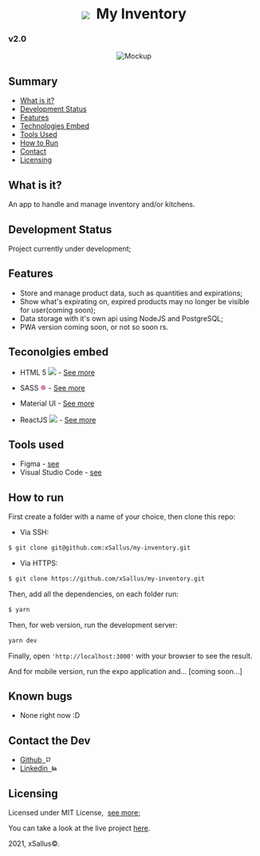 <h1 align="center"><img src="https://raw.githubusercontent.com/xSallus/my-inventory/main/static/icons/app_icon.svg" height="35" align="center"/>&nbsp;&nbsp;My Inventory</h1>
<h3>v2.0</h3>
<p align="center">
    <img src="https://raw.githubusercontent.com/xSallus/my-inventory/main/static/icons/heavy_box.svg" height="200px" width="auto" alt="Mockup"/>
</p>

## Summary

- [What is it?](#what-is-it)
- [Development Status](#development-staus)
- [Features](#what-is-it)
- [Technologies Embed](#tecnologies-embed)
- [Tools Used](#tools-used)
- [How to Run](#how-to-run)
- [Contact](#contact-the-dev)
- [Licensing](#licensing)

## What is it?
An app to handle and manage inventory and/or kitchens.

## Development Status

Project currently under development;

## Features

- Store and manage product data, such as quantities and expirations;
- Show what's expirating on, expired products may no longer be visible for user(coming soon);
- Data storage with it's own api using NodeJS and PostgreSQL;
- PWA version coming soon, or not so soon rs.

## Teconolgies embed

- HTML 5 <img src="https://cdn.iconscout.com/icon/free/png-512/html5-19-722707.png" height="12px"/> - [See more](https://developer.mozilla.org/pt-BR/docs/Web/HTML/HTML5)
>>
- SASS <img src="src/drawable/sass.svg" height="12px"/> - [See more](https://sass-lang.com/)
>>
- Material UI - [See more](https://material-ui.com/)
>>
- ReactJS <img src="https://upload.wikimedia.org/wikipedia/commons/thumb/4/47/React.svg/512px-React.svg.png" height="12px" /> - [See more](https://reactjs.org/)

## Tools used

- Figma - [see](https://www.figma.com/)
- Visual Studio Code - [see](https://code.visualstudio.com/)

## How to run

First create a folder with a name of your choice, then clone this repo:

- Via SSH:
```bash
$ git clone git@github.com:xSallus/my-inventory.git
```

- Via HTTPS:
```bash
$ git clone https://github.com/xSallus/my-inventory.git
```

Then, add all the dependencies, on each folder run:

```bash
$ yarn
```

Then, for web version, run the development server:

```bash
yarn dev
```

Finally, open ```'http://localhost:3000'``` with your browser to see the result.

And for mobile version, run the expo application and...
[coming soon...]

## Known bugs

- None right now :D

## Contact the Dev

- [Github&nbsp;&nbsp;<img src="src/drawable/github.svg" height="10px">](https://github.com/xSallus)
- [Linkedin&nbsp;&nbsp;<img src="src/drawable/linkedin.svg" height="10px">](https://linkedin.com/in/salomao-vasconcelos)

## Licensing
 Licensed under MIT License,&nbsp;&nbsp;[see more](LICENSE.md);

You can take a look at the live project [here](https://myinventory2.vercel.app/).

2021, xSallus&copy;.
